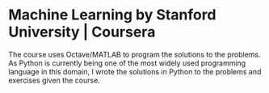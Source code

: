 # Machine Learning by Stanford University | Coursera

The course uses Octave/MATLAB to program the solutions to the problems. As Python is currently being one of the most widely used programming language in this domain, I wrote the solutions in Python to the problems and exercises given the course.
